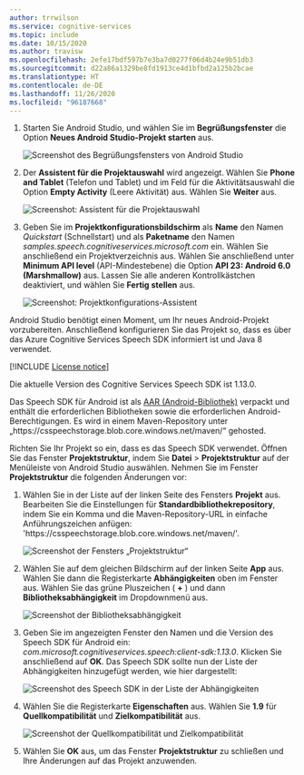 ```yaml
---
author: trrwilson
ms.service: cognitive-services
ms.topic: include
ms.date: 10/15/2020
ms.author: travisw
ms.openlocfilehash: 2efe17bdf597b7e3ba7d0277f06d4b24e9b51db3
ms.sourcegitcommit: d22a86a1329be8fd1913ce4d1bfbd2a125b2bcae
ms.translationtype: HT
ms.contentlocale: de-DE
ms.lasthandoff: 11/26/2020
ms.locfileid: "96187668"
---
```

1. Starten Sie Android Studio, und wählen Sie im **Begrüßungsfenster** die Option **Neues Android Studio-Projekt starten** aus.

    ![Screenshot des Begrüßungsfensters von Android Studio](../articles/cognitive-services/Speech-Service/media/sdk/qs-java-android-01-start-new-android-studio-project.png)

1. Der **Assistent für die Projektauswahl** wird angezeigt. Wählen Sie **Phone and Tablet** (Telefon und Tablet) und im Feld für die Aktivitätsauswahl die Option **Empty Activity** (Leere Aktivität) aus. Wählen Sie **Weiter** aus.

   ![Screenshot: Assistent für die Projektauswahl](../articles/cognitive-services/Speech-Service/media/sdk/qs-java-android-02-target-android-devices.png)

1. Geben Sie im **Projektkonfigurationsbildschirm** als **Name** den Namen *Quickstart* (Schnellstart) und als **Paketname** den Namen *samples.speech.cognitiveservices.microsoft.com* ein. Wählen Sie anschließend ein Projektverzeichnis aus. Wählen Sie anschließend unter **Minimum API level** (API-Mindestebene) die Option **API 23: Android 6.0 (Marshmallow)** aus. Lassen Sie alle anderen Kontrollkästchen deaktiviert, und wählen Sie **Fertig stellen** aus.

   ![Screenshot: Projektkonfigurations-Assistent](../articles/cognitive-services/Speech-Service/media/sdk/qs-java-android-03-create-android-project.png)

Android Studio benötigt einen Moment, um Ihr neues Android-Projekt vorzubereiten. Anschließend konfigurieren Sie das Projekt so, dass es über das Azure Cognitive Services Speech SDK informiert ist und Java 8 verwendet.

[!INCLUDE [License notice](cognitive-services-speech-service-license-notice.md)]

Die aktuelle Version des Cognitive Services Speech SDK ist 1.13.0.

Das Speech SDK für Android ist als [AAR (Android-Bibliothek)](https://developer.android.com/studio/projects/android-library) verpackt und enthält die erforderlichen Bibliotheken sowie die erforderlichen Android-Berechtigungen.
Es wird in einem Maven-Repository unter „https:\//csspeechstorage.blob.core.windows.net/maven/“ gehosted.

Richten Sie Ihr Projekt so ein, dass es das Speech SDK verwendet. Öffnen Sie das Fenster **Projektstruktur**, indem Sie **Datei** > **Projektstruktur** auf der Menüleiste von Android Studio auswählen. Nehmen Sie im Fenster **Projektstruktur** die folgenden Änderungen vor:

1. Wählen Sie in der Liste auf der linken Seite des Fensters **Projekt** aus. Bearbeiten Sie die Einstellungen für **Standardbibliothekrepository**, indem Sie ein Komma und die Maven-Repository-URL in einfache Anführungszeichen anfügen: 'https:\//csspeechstorage.blob.core.windows.net/maven/'.

   ![Screenshot der Fensters „Projektstruktur“](../articles/cognitive-services/Speech-Service/media/sdk/qs-java-android-06-add-maven-repository.png)

1. Wählen Sie auf dem gleichen Bildschirm auf der linken Seite **App** aus. Wählen Sie dann die Registerkarte **Abhängigkeiten** oben im Fenster aus. Wählen Sie das grüne Pluszeichen ( **+** ) und dann **Bibliotheksabhängigkeit** im Dropdownmenü aus.

   ![Screenshot der Bibliotheksabhängigkeit](../articles/cognitive-services/Speech-Service/media/sdk/qs-java-android-07-add-module-dependency.png)

1. Geben Sie im angezeigten Fenster den Namen und die Version des Speech SDK für Android ein: *com.microsoft.cognitiveservices.speech:client-sdk:1.13.0*. Klicken Sie anschließend auf **OK**.
   Das Speech SDK sollte nun der Liste der Abhängigkeiten hinzugefügt werden, wie hier dargestellt:

   ![Screenshot des Speech SDK in der Liste der Abhängigkeiten](../articles/cognitive-services/Speech-Service/media/sdk/qs-java-android-08-dependency-added-1.0.0.png)

1. Wählen Sie die Registerkarte **Eigenschaften** aus. Wählen Sie **1.9** für **Quellkompatibilität** und **Zielkompatibilität** aus.

   ![Screenshot der Quellkompatibilität und Zielkompatibilität](../articles/cognitive-services/Speech-Service/media/sdk/qs-java-android-09-dependency-added.png)

1. Wählen Sie **OK** aus, um das Fenster **Projektstruktur** zu schließen und Ihre Änderungen auf das Projekt anzuwenden.
